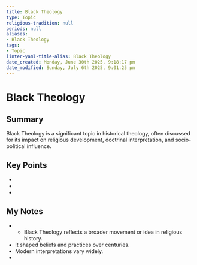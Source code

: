 ```yaml
---
title: Black Theology
type: Topic
religious-tradition: null
periods: null
aliases:
- Black Theology
tags:
- Topic
linter-yaml-title-alias: Black Theology
date_created: Monday, June 30th 2025, 9:18:17 pm
date_modified: Sunday, July 6th 2025, 9:01:25 pm
---
```


# Black Theology

## Summary
Black Theology is a significant topic in historical theology, often discussed for its impact on religious development, doctrinal interpretation, and socio-political influence.

## Key Points
- 
- 
- 

## My Notes
- - Black Theology reflects a broader movement or idea in religious history.
- It shaped beliefs and practices over centuries.
- Modern interpretations vary widely.
- 